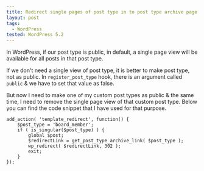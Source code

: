 ```yaml
---
title: Redirect single pages of post type in to post type archive page - WordPress
layout: post
tags:
  - WordPress
tested: WordPress 5.2
---
```


In WordPress, if our post type is public, in default, a single page view will be available for all posts in that post type.

If we don't need a single view of post type, it is better to make post type, not as public. In `register_post_type` hook, there is an argument called `public` & we have to set that value as false.

But now I need to make one of my custom post types as public & the same time, I need to remove the single page view of that custom post type. Below you can find the code snippet that I have used for that purpose.

	add_action( 'template_redirect', function() {
		$post_type = 'board_member';
		if ( is_singular($post_type) ) {
			global $post;
			$redirectLink = get_post_type_archive_link( $post_type );
			wp_redirect( $redirectLink, 302 );
			exit;
		}
	});
